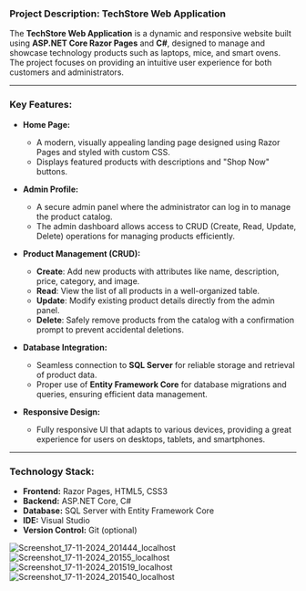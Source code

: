 ### **Project Description: TechStore Web Application**

The **TechStore Web Application** is a dynamic and responsive website built using **ASP.NET Core Razor Pages** and **C#**, designed to manage and showcase technology products such as laptops, mice, and smart ovens. The project focuses on providing an intuitive user experience for both customers and administrators.

---

### **Key Features:**

- **Home Page:**
  - A modern, visually appealing landing page designed using Razor Pages and styled with custom CSS.
  - Displays featured products with descriptions and "Shop Now" buttons.

- **Admin Profile:**
  - A secure admin panel where the administrator can log in to manage the product catalog.
  - The admin dashboard allows access to CRUD (Create, Read, Update, Delete) operations for managing products efficiently.

- **Product Management (CRUD):**
  - **Create**: Add new products with attributes like name, description, price, category, and image.
  - **Read**: View the list of all products in a well-organized table.
  - **Update**: Modify existing product details directly from the admin panel.
  - **Delete**: Safely remove products from the catalog with a confirmation prompt to prevent accidental deletions.

- **Database Integration:**
  - Seamless connection to **SQL Server** for reliable storage and retrieval of product data.
  - Proper use of **Entity Framework Core** for database migrations and queries, ensuring efficient data management.

- **Responsive Design:**
  - Fully responsive UI that adapts to various devices, providing a great experience for users on desktops, tablets, and smartphones.

---

### **Technology Stack:**

- **Frontend:** Razor Pages, HTML5, CSS3  
- **Backend:** ASP.NET Core, C#  
- **Database:** SQL Server with Entity Framework Core  
- **IDE:** Visual Studio  
- **Version Control:** Git (optional)

![Screenshot_17-11-2024_201444_localhost](https://github.com/user-attachments/assets/4d22df43-7495-4c60-be77-278f4ae1076b)
![Screenshot_17-11-2024_20155_localhost](https://github.com/user-attachments/assets/a2cf8285-eb0e-401d-b012-49d2fa67b9ac)
![Screenshot_17-11-2024_201519_localhost](https://github.com/user-attachments/assets/35568816-2f21-4402-9c9e-7ba4f9e5596d)
![Screenshot_17-11-2024_201540_localhost](https://github.com/user-attachments/assets/e6c82af9-1bd3-4caf-be04-13a1a8e16551)






